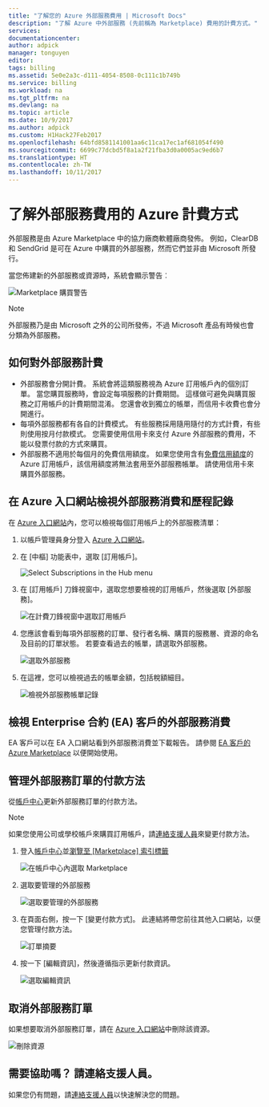 ```yaml
---
title: "了解您的 Azure 外部服務費用 | Microsoft Docs"
description: "了解 Azure 中外部服務 (先前稱為 Marketplace) 費用的計費方式。"
services: 
documentationcenter: 
author: adpick
manager: tonguyen
editor: 
tags: billing
ms.assetid: 5e0e2a3c-d111-4054-8508-0c111c1b749b
ms.service: billing
ms.workload: na
ms.tgt_pltfrm: na
ms.devlang: na
ms.topic: article
ms.date: 10/9/2017
ms.author: adpick
ms.custom: H1Hack27Feb2017
ms.openlocfilehash: 64bfd8581141001aa6c11ca17ec1af681054f490
ms.sourcegitcommit: 6699c77dcbd5f8a1a2f21fba3d0a0005ac9ed6b7
ms.translationtype: HT
ms.contentlocale: zh-TW
ms.lasthandoff: 10/11/2017
---
```

# <a name="understand-your-azure-billing-for-external-service-charges"></a>了解外部服務費用的 Azure 計費方式
外部服務是由 Azure Marketplace 中的協力廠商軟體廠商發佈。 例如，ClearDB 和 SendGrid 是可在 Azure 中購買的外部服務，然而它們並非由 Microsoft 所發行。

當您佈建新的外部服務或資源時，系統會顯示警告︰

![Marketplace 購買警告](./media/billing-understand-your-azure-marketplace-charges/marketplace-warning.PNG)

> [!NOTE]
> 外部服務乃是由 Microsoft 之外的公司所發佈，不過 Microsoft 產品有時候也會分類為外部服務。
> 
> 

## <a name="how-external-services-are-billed"></a>如何對外部服務計費
- 外部服務會分開計費。 系統會將這類服務視為 Azure 訂用帳戶內的個別訂單。 當您購買服務時，會設定每項服務的計費期間。 這樣做可避免與購買服務之訂用帳戶的計費期間混淆。 您還會收到獨立的帳單，而信用卡收費也會分開進行。
- 每項外部服務都有各自的計費模式。 有些服務採用隨用隨付的方式計費，有些則使用按月付款模式。 您需要使用信用卡來支付 Azure 外部服務的費用，不能以發票付款的方式來購買。
- 外部服務不適用於每個月的免費信用額度。 如果您使用含有[免費信用額度](https://azure.microsoft.com/pricing/spending-limits/)的 Azure 訂用帳戶，該信用額度將無法套用至外部服務帳單。 請使用信用卡來購買外部服務。

## <a name="view-external-service-spending-and-history-in-the-azure-portal"></a>在 Azure 入口網站檢視外部服務消費和歷程記錄
在 [Azure 入口網站](https://portal.azure.com/)內，您可以檢視每個訂用帳戶上的外部服務清單： 

1. 以帳戶管理員身分登入 [Azure 入口網站](https://portal.azure.com/)。
2. 在 [中樞] 功能表中，選取 [訂用帳戶]。
   
    ![Select Subscriptions in the Hub menu](./media/billing-understand-your-azure-marketplace-charges/sub-button.png) 
3. 在 [訂用帳戶] 刀鋒視窗中，選取您想要檢視的訂用帳戶，然後選取 [外部服務]。
   
    ![在計費刀鋒視窗中選取訂用帳戶](./media/billing-understand-your-azure-marketplace-charges/select-sub-external-services.png)
4. 您應該會看到每項外部服務的訂單、發行者名稱、購買的服務層、資源的命名及目前的訂單狀態。 若要查看過去的帳單，請選取外部服務。
   
    ![選取外部服務](./media/billing-understand-your-azure-marketplace-charges/external-service-blade2.png)
5. 在這裡，您可以檢視過去的帳單金額，包括稅額細目。
   
    ![檢視外部服務帳單記錄](./media/billing-understand-your-azure-marketplace-charges/billing-overview-blade.png)

## <a name="view-external-service-spending-for-enterprise-agreement-ea-customers"></a>檢視 Enterprise 合約 (EA) 客戶的外部服務消費
EA 客戶可以在 EA 入口網站看到外部服務消費並下載報告。 請參閱 [EA 客戶的 Azure Marketplace](https://ea.azure.com/helpdocs/azureMarketplace) 以便開始使用。

## <a name="manage-payment-methods-for-external-service-orders"></a>管理外部服務訂單的付款方法
從[帳戶中心](https://account.windowsazure.com/)更新外部服務訂單的付款方法。

> [!NOTE]
> 如果您使用公司或學校帳戶來購買訂用帳戶，請[連絡支援人員](https://portal.azure.com/?#blade/Microsoft_Azure_Support/HelpAndSupportBlade)來變更付款方法。
> 
> 

1. 登入[帳戶中心](https://account.windowsazure.com/)並[瀏覽至 [Marketplace] 索引標籤](https://account.windowsazure.com/Store)
   
    ![在帳戶中心內選取 Marketplace](./media/billing-understand-your-azure-marketplace-charges/select-marketplace.png)
2. 選取要管理的外部服務
   
    ![選取要管理的外部服務](./media/billing-understand-your-azure-marketplace-charges/select-ext-service.png)
3. 在頁面右側，按一下 [變更付款方式]。 此連結將帶您前往其他入口網站，以便您管理付款方法。
   
    ![訂單摘要](./media/billing-understand-your-azure-marketplace-charges/change-payment.PNG)
4. 按一下 [編輯資訊]，然後遵循指示更新付款資訊。
   
    ![選取編輯資訊](./media/billing-understand-your-azure-marketplace-charges/edit-info.png)

## <a name="cancel-an-external-service-order"></a>取消外部服務訂單
如果想要取消外部服務訂單，請在 [Azure 入口網站](https://portal.azure.com)中刪除該資源。

![刪除資源](./media/billing-understand-your-azure-marketplace-charges/deleteMarketplaceOrder.PNG)

## <a name="need-help-contact-support"></a>需要協助嗎？ 請連絡支援人員。
如果您仍有問題，請[連絡支援人員](https://portal.azure.com/?#blade/Microsoft_Azure_Support/HelpAndSupportBlade)以快速解決您的問題。

